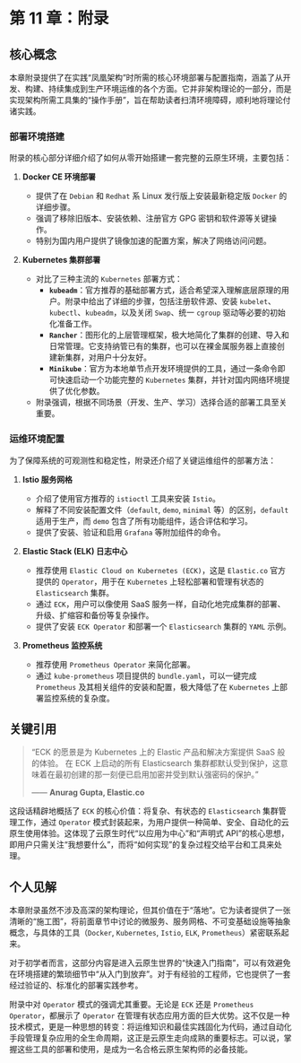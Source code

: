 # 第 11 章：附录

## 核心概念

本章附录提供了在实践“凤凰架构”时所需的核心环境部署与配置指南，涵盖了从开发、构建、持续集成到生产环境运维的各个方面。它并非架构理论的一部分，而是实现架构所需工具集的“操作手册”，旨在帮助读者扫清环境障碍，顺利地将理论付诸实践。

### 部署环境搭建

附录的核心部分详细介绍了如何从零开始搭建一套完整的云原生环境，主要包括：

1.  **Docker CE 环境部署**

    - 提供了在 `Debian` 和 `Redhat` 系 Linux 发行版上安装最新稳定版 `Docker` 的详细步骤。
    - 强调了移除旧版本、安装依赖、注册官方 GPG 密钥和软件源等关键操作。
    - 特别为国内用户提供了镜像加速的配置方案，解决了网络访问问题。

2.  **Kubernetes 集群部署**
    - 对比了三种主流的 `Kubernetes` 部署方式：
      - **`kubeadm`**：官方推荐的基础部署方式，适合希望深入理解底层原理的用户。附录中给出了详细的步骤，包括注册软件源、安装 `kubelet`、`kubectl`、`kubeadm`，以及关闭 `Swap`、统一 `cgroup` 驱动等必要的初始化准备工作。
      - **`Rancher`**：图形化的上层管理框架，极大地简化了集群的创建、导入和日常管理。它支持纳管已有的集群，也可以在裸金属服务器上直接创建新集群，对用户十分友好。
      - **`Minikube`**：官方为本地单节点开发环境提供的工具，通过一条命令即可快速启动一个功能完整的 `Kubernetes` 集群，并针对国内网络环境提供了优化参数。
    - 附录强调，根据不同场景（开发、生产、学习）选择合适的部署工具至关重要。

### 运维环境配置

为了保障系统的可观测性和稳定性，附录还介绍了关键运维组件的部署方法：

1.  **Istio 服务网格**

    - 介绍了使用官方推荐的 `istioctl` 工具来安装 `Istio`。
    - 解释了不同安装配置文件（`default`, `demo`, `minimal` 等）的区别，`default` 适用于生产，而 `demo` 包含了所有功能组件，适合评估和学习。
    - 提供了安装、验证和启用 `Grafana` 等附加组件的命令。

2.  **Elastic Stack (ELK) 日志中心**

    - 推荐使用 `Elastic Cloud on Kubernetes (ECK)`，这是 `Elastic.co` 官方提供的 `Operator`，用于在 `Kubernetes` 上轻松部署和管理有状态的 `Elasticsearch` 集群。
    - 通过 `ECK`，用户可以像使用 SaaS 服务一样，自动化地完成集群的部署、升级、扩缩容和备份等复杂操作。
    - 提供了安装 `ECK Operator` 和部署一个 `Elasticsearch` 集群的 `YAML` 示例。

3.  **Prometheus 监控系统**
    - 推荐使用 `Prometheus Operator` 来简化部署。
    - 通过 `kube-prometheus` 项目提供的 `bundle.yaml`，可以一键完成 `Prometheus` 及其相关组件的安装和配置，极大降低了在 `Kubernetes` 上部署监控系统的复杂度。

## 关键引用

> “ECK 的愿景是为 Kubernetes 上的 Elastic 产品和解决方案提供 SaaS 般的体验。 在 ECK 上启动的所有 Elasticsearch 集群都默认受到保护，这意味着在最初创建的那一刻便已启用加密并受到默认强密码的保护。”
>
> —— **Anurag Gupta, Elastic.co**

这段话精辟地概括了 `ECK` 的核心价值：将复杂、有状态的 `Elasticsearch` 集群管理工作，通过 `Operator` 模式封装起来，为用户提供一种简单、安全、自动化的云原生使用体验。这体现了云原生时代“以应用为中心”和“声明式 API”的核心思想，即用户只需关注“我想要什么”，而将“如何实现”的复杂过程交给平台和工具来处理。

## 个人见解

本章附录虽然不涉及高深的架构理论，但其价值在于“落地”。它为读者提供了一张清晰的“施工图”，将前面章节中讨论的微服务、服务网格、不可变基础设施等抽象概念，与具体的工具（`Docker`, `Kubernetes`, `Istio`, `ELK`, `Prometheus`）紧密联系起来。

对于初学者而言，这部分内容是进入云原生世界的“快速入门指南”，可以有效避免在环境搭建的繁琐细节中“从入门到放弃”。对于有经验的工程师，它也提供了一套经过验证的、标准化的部署实践参考。

附录中对 `Operator` 模式的强调尤其重要。无论是 `ECK` 还是 `Prometheus Operator`，都展示了 `Operator` 在管理有状态应用方面的巨大优势。这不仅是一种技术模式，更是一种思想的转变：将运维知识和最佳实践固化为代码，通过自动化手段管理复杂应用的全生命周期，这正是云原生走向成熟的重要标志。可以说，掌握这些工具的部署和使用，是成为一名合格云原生架构师的必备技能。
